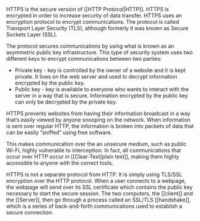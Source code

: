 HTTPS is the secure version of [[HTTP Protocol|HTTP]]. HTTPS is encrypted in order to increase security of data transfer. HTTPS uses an encryption protocol to encrypt communications. The protocol is called Transport Layer Security (TLS), although formerly it was known as Secure Sockets Layer (SSL).

The protocol secures communications by using what is known as an asymmetric public key infrastructure. This type of security system uses two different keys to encrypt communications between two parties:

- Private key - key is controlled by the owner of a website and it is kept private. It lives on the web server and used to decrypt information encrypted by the public key.
- Public key - key is available to everyone who wants to interact with the server in a way that is secure. Information encrypted by the public key can only be decrypted by the private key.

HTTPS prevents websites from having their information broadcast in a way that’s easily viewed by anyone snooping on the network. When information is sent over regular HTTP, the information is broken into packets of data that can be easily “sniffed” using free software. 

This makes communication over the an unsecure medium, such as public Wi-Fi, highly vulnerable to interception. In fact, all communications that occur over HTTP occur in [[Clear-Text|plain text]], making them highly accessible to anyone with the correct tools.

HTTPS is not a separate protocol from HTTP. It is simply using TLS/SSL encryption over the HTTP protocol. When a user connects to a webpage, the webpage will send over its SSL certificate which contains the public key necessary to start the secure session. The two computers, the [[client]] and the [[Server]], then go through a process called an SSL/TLS [[handshake]], which is a series of back-and-forth communications used to establish a secure connection.

